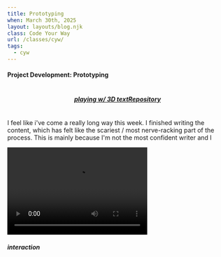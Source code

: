 ```yaml
---
title: Prototyping
when: March 30th, 2025
layout: layouts/blog.njk
class: Code Your Way
url: /classes/cyw/
tags:
  - cyw
---
```


#### Project Development: Prototyping

<div style="display:flex;flex-direction: rows;flex-wrap: wrap;justify-content:center;">

##### <a target="_blank" href="https://editor.p5js.org/oliviaemlee/sketches/cnRfbKt_c">playing w/ 3D text</a>

##### <a target="_blank" href="https://github.com/olivia-em/inperspective">Repository</a>

</div>

  

I feel like i've come a really long way this week. I finished writing the content, which has felt like the scariest / most nerve-racking part of the process. 
This is mainly because I'm not the most confident writer and I 

  <div class="vid-aud">
  <video width="320" height="200" controls>
  <source src="https://cdn.glitch.me/d7ac8ce9-d6b5-4915-b92c-e6f0bf0d0c29/Screen%20Recording%202025-04-06%20at%208.31.55%E2%80%AFPM.mov?v=1743990777755" >
Your browser does not support the video tag.
</video><h5>
    <i>interaction</i>
  </h5>
  </div>
